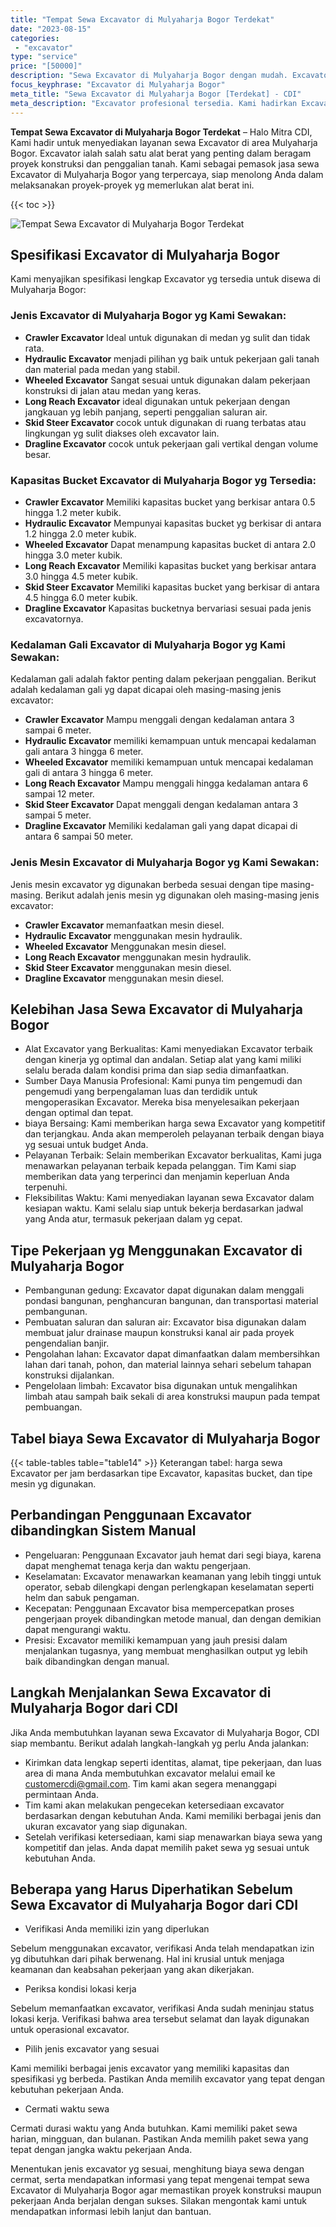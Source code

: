 ```yaml
---
title: "Tempat Sewa Excavator di Mulyaharja Bogor Terdekat"
date: "2023-08-15"
categories:
 - "excavator"
type: "service"
price: "[50000]"
description: "Sewa Excavator di Mulyaharja Bogor dengan mudah. Excavator menjadi pilihan utama kontraktor untuk mendukung kelancaran pekerjaan. Konsultasikan kebutuhan Anda."
focus_keyphrase: "Excavator di Mulyaharja Bogor"
meta_title: "Sewa Excavator di Mulyaharja Bogor [Terdekat] - CDI"
meta_description: "Excavator profesional tersedia. Kami hadirkan Excavator berkualitas untuk mendukung produktivitas. Harga kompetitif tersedia."
---
```


**Tempat Sewa Excavator di Mulyaharja Bogor Terdekat** – Halo Mitra CDI, Kami hadir untuk menyediakan layanan sewa Excavator di area Mulyaharja Bogor. Excavator ialah salah satu alat berat yang penting dalam beragam proyek konstruksi dan penggalian tanah. Kami sebagai pemasok jasa sewa Excavator di Mulyaharja Bogor yang terpercaya, siap menolong Anda dalam melaksanakan proyek-proyek yg memerlukan alat berat ini.

{{< toc >}}

![Tempat Sewa Excavator di Mulyaharja Bogor Terdekat](/images/excavator/excavator-31.jpg)

## Spesifikasi Excavator di Mulyaharja Bogor

Kami menyajikan spesifikasi lengkap Excavator yg tersedia untuk disewa di Mulyaharja Bogor:

### Jenis Excavator di Mulyaharja Bogor yg Kami Sewakan:

*   **Crawler Excavator** Ideal untuk digunakan di medan yg sulit dan tidak rata.
*   **Hydraulic Excavator** menjadi pilihan yg baik untuk pekerjaan gali tanah dan material pada medan yang stabil.
*   **Wheeled Excavator** Sangat sesuai untuk digunakan dalam pekerjaan konstruksi di jalan atau medan yang keras.
*   **Long Reach Excavator** ideal digunakan untuk pekerjaan dengan jangkauan yg lebih panjang, seperti penggalian saluran air.
*   **Skid Steer Excavator** cocok untuk digunakan di ruang terbatas atau lingkungan yg sulit diakses oleh excavator lain.
*   **Dragline Excavator** cocok untuk pekerjaan gali vertikal dengan volume besar.

### Kapasitas Bucket Excavator di Mulyaharja Bogor yg Tersedia:

*   **Crawler Excavator** Memiliki kapasitas bucket yang berkisar antara 0.5 hingga 1.2 meter kubik.
*   **Hydraulic Excavator** Mempunyai kapasitas bucket yg berkisar di antara 1.2 hingga 2.0 meter kubik.
*   **Wheeled Excavator** Dapat menampung kapasitas bucket di antara 2.0 hingga 3.0 meter kubik.
*   **Long Reach Excavator** Memiliki kapasitas bucket yang berkisar antara 3.0 hingga 4.5 meter kubik.
*   **Skid Steer Excavator** Memiliki kapasitas bucket yang berkisar di antara 4.5 hingga 6.0 meter kubik.
*   **Dragline Excavator** Kapasitas bucketnya bervariasi sesuai pada jenis excavatornya.

### Kedalaman Gali Excavator di Mulyaharja Bogor yg Kami Sewakan:

Kedalaman gali adalah faktor penting dalam pekerjaan penggalian. Berikut adalah kedalaman gali yg dapat dicapai oleh masing-masing jenis excavator:

*   **Crawler Excavator** Mampu menggali dengan kedalaman antara 3 sampai 6 meter.
*   **Hydraulic Excavator** memiliki kemampuan untuk mencapai kedalaman gali antara 3 hingga 6 meter.
*   **Wheeled Excavator** memiliki kemampuan untuk mencapai kedalaman gali di antara 3 hingga 6 meter.
*   **Long Reach Excavator** Mampu menggali hingga kedalaman antara 6 sampai 12 meter.
*   **Skid Steer Excavator** Dapat menggali dengan kedalaman antara 3 sampai 5 meter.
*   **Dragline Excavator** Memiliki kedalaman gali yang dapat dicapai di antara 6 sampai 50 meter.

### Jenis Mesin Excavator di Mulyaharja Bogor yg Kami Sewakan:

Jenis mesin excavator yg digunakan berbeda sesuai dengan tipe masing-masing. Berikut adalah jenis mesin yg digunakan oleh masing-masing jenis excavator:

*   **Crawler Excavator** memanfaatkan mesin diesel.
*   **Hydraulic Excavator** menggunakan mesin hydraulik.
*   **Wheeled Excavator** Menggunakan mesin diesel.
*   **Long Reach Excavator** menggunakan mesin hydraulik.
*   **Skid Steer Excavator** menggunakan mesin diesel.
*   **Dragline Excavator** menggunakan mesin diesel.

## Kelebihan Jasa Sewa Excavator di Mulyaharja Bogor

*   Alat Excavator yang Berkualitas: Kami menyediakan Excavator terbaik dengan kinerja yg optimal dan andalan. Setiap alat yang kami miliki selalu berada dalam kondisi prima dan siap sedia dimanfaatkan.
*   Sumber Daya Manusia Profesional: Kami punya tim pengemudi dan pengemudi yang berpengalaman luas dan terdidik untuk mengoperasikan Excavator. Mereka bisa menyelesaikan pekerjaan dengan optimal dan tepat.
*   biaya Bersaing: Kami memberikan harga sewa Excavator yang kompetitif dan terjangkau. Anda akan memperoleh pelayanan terbaik dengan biaya yg sesuai untuk budget Anda.
*   Pelayanan Terbaik: Selain memberikan Excavator berkualitas, Kami juga menawarkan pelayanan terbaik kepada pelanggan. Tim Kami siap memberikan data yang terperinci dan menjamin keperluan Anda terpenuhi.
*   Fleksibilitas Waktu: Kami menyediakan layanan sewa Excavator dalam kesiapan waktu. Kami selalu siap untuk bekerja berdasarkan jadwal yang Anda atur, termasuk pekerjaan dalam yg cepat.

## Tipe Pekerjaan yg Menggunakan Excavator di Mulyaharja Bogor

*   Pembangunan gedung: Excavator dapat digunakan dalam menggali pondasi bangunan, penghancuran bangunan, dan transportasi material pembangunan.
*   Pembuatan saluran dan saluran air: Excavator bisa digunakan dalam membuat jalur drainase maupun konstruksi kanal air pada proyek pengendalian banjir.
*   Pengolahan lahan: Excavator dapat dimanfaatkan dalam membersihkan lahan dari tanah, pohon, dan material lainnya sehari sebelum tahapan konstruksi dijalankan.
*   Pengelolaan limbah: Excavator bisa digunakan untuk mengalihkan limbah atau sampah baik sekali di area konstruksi maupun pada tempat pembuangan.

## Tabel biaya Sewa Excavator di Mulyaharja Bogor

{{< table-tables table="table14" >}} Keterangan tabel: harga sewa Excavator per jam berdasarkan tipe Excavator, kapasitas bucket, dan tipe mesin yg digunakan. 

## Perbandingan Penggunaan Excavator dibandingkan Sistem Manual

*   Pengeluaran: Penggunaan Excavator jauh hemat dari segi biaya, karena dapat menghemat tenaga kerja dan waktu pengerjaan.
*   Keselamatan: Excavator menawarkan keamanan yang lebih tinggi untuk operator, sebab dilengkapi dengan perlengkapan keselamatan seperti helm dan sabuk pengaman.
*   Kecepatan: Penggunaan Excavator bisa mempercepatkan proses pengerjaan proyek dibandingkan metode manual, dan dengan demikian dapat mengurangi waktu.
*   Presisi: Excavator memiliki kemampuan yang jauh presisi dalam menjalankan tugasnya, yang membuat menghasilkan output yg lebih baik dibandingkan dengan manual.

## Langkah Menjalankan Sewa Excavator di Mulyaharja Bogor dari CDI

Jika Anda membutuhkan layanan sewa Excavator di Mulyaharja Bogor, CDI siap membantu. Berikut adalah langkah-langkah yg perlu Anda jalankan:

*   Kirimkan data lengkap seperti identitas, alamat, tipe pekerjaan, dan luas area di mana Anda membutuhkan excavator melalui email ke customercdi@gmail.com. Tim kami akan segera menanggapi permintaan Anda.
*   Tim kami akan melakukan pengecekan ketersediaan excavator berdasarkan dengan kebutuhan Anda. Kami memiliki berbagai jenis dan ukuran excavator yang siap digunakan.
*   Setelah verifikasi ketersediaan, kami siap menawarkan biaya sewa yang kompetitif dan jelas. Anda dapat memilih paket sewa yg sesuai untuk kebutuhan Anda.

## Beberapa yang Harus Diperhatikan Sebelum Sewa Excavator di Mulyaharja Bogor dari CDI

*   Verifikasi Anda memiliki izin yang diperlukan

Sebelum menggunakan excavator, verifikasi Anda telah mendapatkan izin yg dibutuhkan dari pihak berwenang. Hal ini krusial untuk menjaga keamanan dan keabsahan pekerjaan yang akan dikerjakan.
*   Periksa kondisi lokasi kerja

Sebelum memanfaatkan excavator, verifikasi Anda sudah meninjau status lokasi kerja. Verifikasi bahwa area tersebut selamat dan layak digunakan untuk operasional excavator.
*   Pilih jenis excavator yang sesuai

Kami memiliki berbagai jenis excavator yang memiliki kapasitas dan spesifikasi yg berbeda. Pastikan Anda memilih excavator yang tepat dengan kebutuhan pekerjaan Anda.
*   Cermati waktu sewa

Cermati durasi waktu yang Anda butuhkan. Kami memiliki paket sewa harian, mingguan, dan bulanan. Pastikan Anda memilih paket sewa yang tepat dengan jangka waktu pekerjaan Anda.

Menentukan jenis excavator yg sesuai, menghitung biaya sewa dengan cermat, serta mendapatkan informasi yang tepat mengenai tempat sewa Excavator di Mulyaharja Bogor agar memastikan proyek konstruksi maupun pekerjaan Anda berjalan dengan sukses. Silakan mengontak kami untuk mendapatkan informasi lebih lanjut dan bantuan.